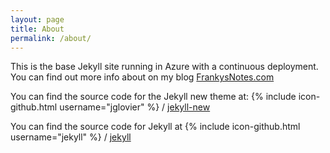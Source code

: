 ```yaml
---
layout: page
title: About
permalink: /about/
---
```


This is the base Jekyll site running in Azure with a continuous deployment. You can find out more info about on my blog [FrankysNotes.com](http://www.frankysnotes.com/2016/03/6-ways-to-go-from-markdown-to-azure-web.html)


You can find the source code for the Jekyll new theme at:
{% include icon-github.html username="jglovier" %} /
[jekyll-new](https://github.com/jglovier/jekyll-new)

You can find the source code for Jekyll at
{% include icon-github.html username="jekyll" %} /
[jekyll](https://github.com/jekyll/jekyll)
